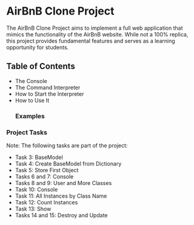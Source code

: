 <h1>AirBnB Clone Project</h1>
<p>The AirBnB Clone Project aims to implement a full web application that mimics the functionality of the AirBnB website. While not a 100% replica, this project provides fundamental features and serves as a learning opportunity for students.<p
>

<h2>Table of Contents</h2>
<ul>
<li>The Console</li>
<li>The Command Interpreter</li>
<li>How to Start the Interpreter</li>
<li>How to Use It</li>
<h3>Examples</h3>
</ul>
<h3>Project Tasks</h3>
<p>Note: The following tasks are part of the project:</p>
<ul>
<li>Task 3: BaseModel</li>
<li>Task 4: Create BaseModel from Dictionary</li>
<li>Task 5: Store First Object</li>
<li>Tasks 6 and 7: Console</li>
<li>Tasks 8 and 9: User and More Classes</li>
<li>Task 10: Console</li>
<li>Task 11: All Instances by Class Name</li>
<li>Task 12: Count Instances</li>
<li>Task 13: Show</li>
<li>Tasks 14 and 15: Destroy and Update</li>
</ul>
